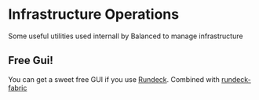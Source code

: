 # Infrastructure Operations

Some useful utilities used internall by Balanced to manage infrastructure


## Free Gui!

You can get a sweet free GUI if you use [Rundeck](http://rundeck.org). Combined with
[rundeck-fabric](https://github.com/balanced-cookbooks/rundeck-fabric)
